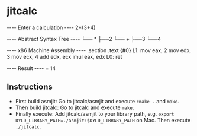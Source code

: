 # jitcalc

 ---- Enter a calculation ---- 
2*(3+4)

 ---- Abstract Syntax Tree ---- 
└── *
    ├──2
    └── +
        ├──3
        └──4

 ---- x86 Machine Assembly ---- 
.section .text {#0}
L1:
mov eax, 2
mov edx, 3
mov ecx, 4
add edx, ecx
imul eax, edx
L0:
ret

 ---- Result ---- 
 = 14


## Instructions

- First build asmjit: Go to jitcalc/asmjit and execute `cmake .` and `make`. 
- Then build jitcalc: Go to jitcalc and execute `make`.
- Finally execute: Add jitcalc/asmjit to your library path, e.g. `export DYLD_LIBRARY_PATH=./asmjit:$DYLD_LIBRARY_PATH` on Mac. Then execute `./jitcalc`.

